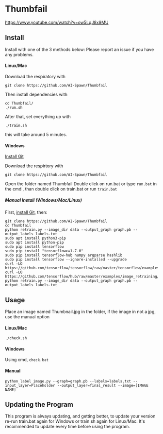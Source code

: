 # Thumbfail

https://www.youtube.com/watch?v=ow5LqJ8x9MU
## Install
Install with one of the 3 methods below:
Please report an issue if you have any problems. 
#### Linux/Mac

Download the respiratory with 

```
git clone https://github.com/AI-Spawn/Thumbfail
```
Then install dependencies with
```
cd Thumbfail/
./run.sh
```
After that, set everything up with
```
./train.sh
```
this will take around 5 minutes.

#### Windows
[Install Git](https://git-scm.com/)

Download the respirtory with 

```
git clone https://github.com/AI-Spawn/Thumbfail
```
Open the folder named Thumbfail
Double click on run.bat or type ```run.bat``` in the cmd , than double click on train.bat or run ```train.bat```

##### Manual Install (Windows/Mac/Linux)
First, [install Git](https://git-scm.com/), then:

```
git clone https://github.com/AI-Spawn/Thumbfail
cd Thumbfail
python retrain.py --image_dir data --output_graph graph.pb --output_labels labels.txt
sudo apt install python3-pip
sudo apt install python-pip
sudo pip install tensorflow 
sudo pip install "tensorflow>=1.7.0" 
sudo pip install tensorflow-hub numpy argparse hashlib 
sudo pip install tensorflow --ignore-installed --upgrade 
curl -LO https://github.com/tensorflow/tensorflow/raw/master/tensorflow/examples/label_image/label_image.py
curl -LO https://github.com/tensorflow/hub/raw/master/examples/image_retraining/retrain.py
python retrain.py --image_dir data --output_graph graph.pb --output_labels labels.txt

```

## Usage
Place an image named Thumbnail.jpg in the folder, if the image in not a jpg, use the manual option
#### Linux/Mac
 ```./check.sh```
#### Windows
Using cmd,  ```check.bat```
#### Manual
```python label_image.py --graph=graph.pb --labels=labels.txt --input_layer=Placeholder --output_layer=final_result --image=[IMAGE NAME]```

## Updating the Program
This program is always updating, and getting better, to update your version re-run train.bat again for Windows or train.sh again for Linux/Mac. It's recommended to update every time before using the program. 
